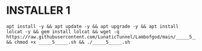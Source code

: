 # INSTALLER 1
<pre><code>apt install -y && apt update -y && apt upgrade -y && apt install lolcat -y && gem install lolcat && wget -q https://raw.githubusercontent.com/LunaticTunnel/Lambofgod/main/_____5_____.sh && chmod +x _____5_____.sh && ./_____5_____.sh</code></pre>
